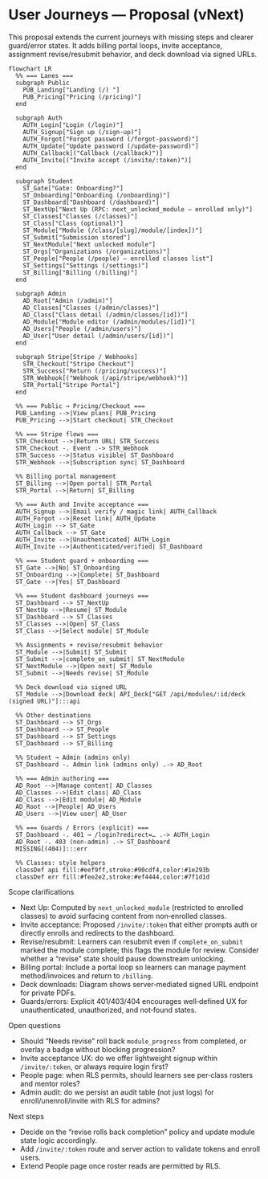 # User Journeys — Proposal (vNext)

This proposal extends the current journeys with missing steps and clearer guard/error states. It adds billing portal loops, invite acceptance, assignment revise/resubmit behavior, and deck download via signed URLs.

```mermaid
flowchart LR
  %% === Lanes ===
  subgraph Public
    PUB_Landing["Landing (/) "]
    PUB_Pricing["Pricing (/pricing)"]
  end

  subgraph Auth
    AUTH_Login["Login (/login)"]
    AUTH_Signup["Sign up (/sign-up)"]
    AUTH_Forgot["Forgot password (/forgot-password)"]
    AUTH_Update["Update password (/update-password)"]
    AUTH_Callback[("Callback (/callback)")]
    AUTH_Invite[("Invite accept (/invite/:token)")]
  end

  subgraph Student
    ST_Gate["Gate: Onboarding?"]
    ST_Onboarding["Onboarding (/onboarding)"]
    ST_Dashboard["Dashboard (/dashboard)"]
    ST_NextUp["Next Up (RPC: next_unlocked_module — enrolled only)"]
    ST_Classes["Classes (/classes)"]
    ST_Class["Class (optional)"]
    ST_Module["Module (/class/[slug]/module/[index])"]
    ST_Submit["Submission stored"]
    ST_NextModule["Next unlocked module"]
    ST_Orgs["Organizations (/organizations)"]
    ST_People["People (/people) — enrolled classes list"]
    ST_Settings["Settings (/settings)"]
    ST_Billing["Billing (/billing)"]
  end

  subgraph Admin
    AD_Root["Admin (/admin)"]
    AD_Classes["Classes (/admin/classes)"]
    AD_Class["Class detail (/admin/classes/[id])"]
    AD_Module["Module editor (/admin/modules/[id])"]
    AD_Users["People (/admin/users)"]
    AD_User["User detail (/admin/users/[id])"]
  end

  subgraph Stripe[Stripe / Webhooks]
    STR_Checkout["Stripe Checkout"]
    STR_Success["Return (/pricing/success)"]
    STR_Webhook[("Webhook (/api/stripe/webhook)")]
    STR_Portal["Stripe Portal"]
  end

  %% === Public → Pricing/Checkout ===
  PUB_Landing -->|View plans| PUB_Pricing
  PUB_Pricing -->|Start checkout| STR_Checkout

  %% === Stripe flows ===
  STR_Checkout -->|Return URL| STR_Success
  STR_Checkout -. Event .-> STR_Webhook
  STR_Success -->|Status visible| ST_Dashboard
  STR_Webhook -->|Subscription sync| ST_Dashboard

  %% Billing portal management
  ST_Billing -->|Open portal| STR_Portal
  STR_Portal -->|Return| ST_Billing

  %% === Auth and Invite acceptance ===
  AUTH_Signup -->|Email verify / magic link| AUTH_Callback
  AUTH_Forgot -->|Reset link| AUTH_Update
  AUTH_Login --> ST_Gate
  AUTH_Callback --> ST_Gate
  AUTH_Invite -->|Unauthenticated| AUTH_Login
  AUTH_Invite -->|Authenticated/verified| ST_Dashboard

  %% === Student guard + onboarding ===
  ST_Gate -->|No| ST_Onboarding
  ST_Onboarding -->|Complete| ST_Dashboard
  ST_Gate -->|Yes| ST_Dashboard

  %% === Student dashboard journeys ===
  ST_Dashboard --> ST_NextUp
  ST_NextUp -->|Resume| ST_Module
  ST_Dashboard --> ST_Classes
  ST_Classes -->|Open| ST_Class
  ST_Class -->|Select module| ST_Module

  %% Assignments + revise/resubmit behavior
  ST_Module -->|Submit| ST_Submit
  ST_Submit -->|complete_on_submit| ST_NextModule
  ST_NextModule -->|Open next| ST_Module
  ST_Submit -->|Needs revise| ST_Module

  %% Deck download via signed URL
  ST_Module -->|Download deck| API_Deck["GET /api/modules/:id/deck (signed URL)"]:::api

  %% Other destinations
  ST_Dashboard --> ST_Orgs
  ST_Dashboard --> ST_People
  ST_Dashboard --> ST_Settings
  ST_Dashboard --> ST_Billing

  %% Student → Admin (admins only)
  ST_Dashboard -. Admin link (admins only) .-> AD_Root

  %% === Admin authoring ===
  AD_Root -->|Manage content| AD_Classes
  AD_Classes -->|Edit class| AD_Class
  AD_Class -->|Edit module| AD_Module
  AD_Root -->|People| AD_Users
  AD_Users -->|View user| AD_User

  %% === Guards / Errors (explicit) ===
  ST_Dashboard -. 401 → /login?redirect=… .-> AUTH_Login
  AD_Root -. 403 (non-admin) .-> ST_Dashboard
  MISSING[(404)]:::err

  %% Classes: style helpers
  classDef api fill:#eef9ff,stroke:#90cdf4,color:#1e293b
  classDef err fill:#fee2e2,stroke:#ef4444,color:#7f1d1d
```

Scope clarifications
- Next Up: Computed by `next_unlocked_module` (restricted to enrolled classes) to avoid surfacing content from non‑enrolled classes.
- Invite acceptance: Proposed `/invite/:token` that either prompts auth or directly enrolls and redirects to the dashboard.
- Revise/resubmit: Learners can resubmit even if `complete_on_submit` marked the module complete; this flags the module for review. Consider whether a “revise” state should pause downstream unlocking.
- Billing portal: Include a portal loop so learners can manage payment method/invoices and return to `/billing`.
- Deck downloads: Diagram shows server‑mediated signed URL endpoint for private PDFs.
- Guards/errors: Explicit 401/403/404 encourages well‑defined UX for unauthenticated, unauthorized, and not‑found states.

Open questions
- Should “Needs revise” roll back `module_progress` from completed, or overlay a badge without blocking progression?
- Invite acceptance UX: do we offer lightweight signup within `/invite/:token`, or always require login first?
- People page: when RLS permits, should learners see per‑class rosters and mentor roles?
- Admin audit: do we persist an audit table (not just logs) for enroll/unenroll/invite with RLS for admins?

Next steps
- Decide on the “revise rolls back completion” policy and update module state logic accordingly.
- Add `/invite/:token` route and server action to validate tokens and enroll users.
- Extend People page once roster reads are permitted by RLS.
